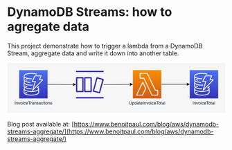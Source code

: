 # DynamoDB Streams: how to agregate data

This project demonstrate how to trigger a lambda from a DynamoDB Stream, aggregate data and write it down into another table.

![Architecture](https://github.com/benoitpaul/aws-labs/raw/main/dynamodb-streams-aggregate/Architecture.png)

Blog post available at: [https://www.benoitpaul.com/blog/aws/dynamodb-streams-aggregate/](https://www.benoitpaul.com/blog/aws/dynamodb-streams-aggregate/)
